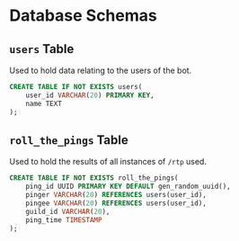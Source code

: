 # Database Schemas

## `users` Table
Used to hold data relating to the users of the bot.

```sql
CREATE TABLE IF NOT EXISTS users(
    user_id VARCHAR(20) PRIMARY KEY,
    name TEXT
);
```


## `roll_the_pings` Table
Used to hold the results of all instances of `/rtp` used.

```sql
CREATE TABLE IF NOT EXISTS roll_the_pings(
    ping_id UUID PRIMARY KEY DEFAULT gen_random_uuid(),
    pinger VARCHAR(20) REFERENCES users(user_id),
    pingee VARCHAR(20) REFERENCES users(user_id),
    guild_id VARCHAR(20),
    ping_time TIMESTAMP
);
```


